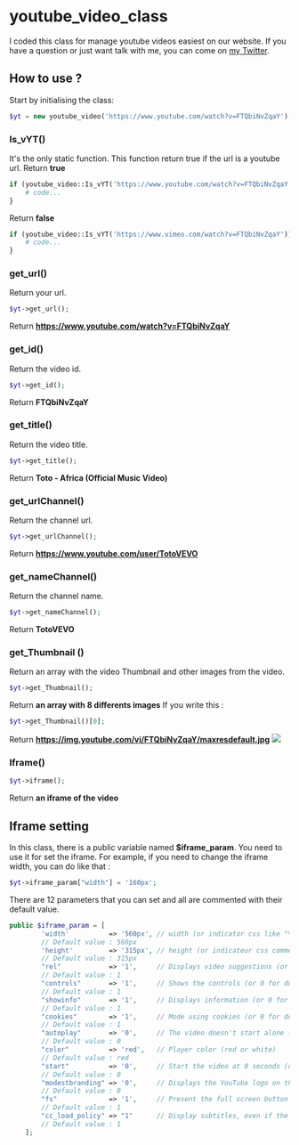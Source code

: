 # youtube_video_class

I coded this class for manage youtube videos easiest on our website.
If you have a question or just want talk with me, you can come on [my Twitter](https://twitter.com/DevIl00110000).

## How to use ?
Start by initialising the class:

``` php
$yt = new youtube_video('https://www.youtube.com/watch?v=FTQbiNvZqaY');
```

### Is_vYT()
It's the only static function.
This function return true if the url is a youtube url. 
Return **true**
``` php
if (youtube_video::Is_vYT('https://www.youtube.com/watch?v=FTQbiNvZqaY')) {
	# code...
}
``` 
Return **false**

``` php
if (youtube_video::Is_vYT('https://www.vimeo.com/watch?v=FTQbiNvZqaY')) {
	# code...
}
``` 
### get_url()
Return your url.
``` php
$yt->get_url();
```
Return **https://www.youtube.com/watch?v=FTQbiNvZqaY**

### get_id()
Return the video id.
``` php
$yt->get_id();
```
Return **FTQbiNvZqaY**

### get_title()
Return the video title.
``` php
$yt->get_title();
```
Return **Toto - Africa (Official Music Video)**

### get_urlChannel()
Return the channel url.
``` php
$yt->get_urlChannel();
```
Return **https://www.youtube.com/user/TotoVEVO**

### get_nameChannel()
Return the channel name.
``` php
$yt->get_nameChannel();
```
Return **TotoVEVO**

### get_Thumbnail ()
Return an array with the video Thumbnail and other images from the video.
``` php
$yt->get_Thumbnail();
```
Return **an array with 8 differents images**
If you write this :
``` php
$yt->get_Thumbnail()[0];
```
Return **https://img.youtube.com/vi/FTQbiNvZqaY/maxresdefault.jpg**
![](https://img.youtube.com/vi/FTQbiNvZqaY/maxresdefault.jpg)

### Iframe()
``` php
$yt->iframe();
```
Return **an iframe of the video**

## Iframe setting

In this class, there is a public variable named **$iframe_param**.
You need to use it for set the iframe.
For example, if you need to change the iframe width, you can do like that :
``` php
$yt->iframe_param["width"] = '160px';
```

There are 12 parameters that you can set and all are commented
with their default value.
``` php
public $iframe_param = [
		'width'          => '560px', // width (or indicator css like "%")
		// Default value : 560px
		'height'         => '315px', // height (or indicateur css comme les "%")
		// Default value : 315px
		"rel"            => '1',     // Displays video suggestions (or 0 for don't display)
		// Default value : 1
		"controls"       => '1',     // Shows the controls (or 0 for don't display)
		// Default value : 1
		"showinfo"       => '1',     // Displays information (or 0 for don't display)
		// Default value : 1
		"cookies"        => '1',     // Mode using cookies (or 0 for don't use cookies)
		// Default value : 1
		"autoplay"       => '0',     // The video doesn't start alone (1 to start alone)
		// Default value : 0
		"color"          => 'red',   // Player color (red or white)
		// Default value : red
		"start"          => '0',     // Start the video at 0 seconds (or start at 20 seconds by putting 20)
		// Default value : 0
		"modestbranding" => '0',     // Displays the YouTube logo on the control banner (or 1 to don't display it)
		// Default value : 0
		"fs"             => '1',     // Present the full screen button (or 0 to don't display it)
		// Default value : 1
		"cc_load_policy" => "1"      // Display subtitles, even if the user has disabled them
		// Default value : 1
	];
```